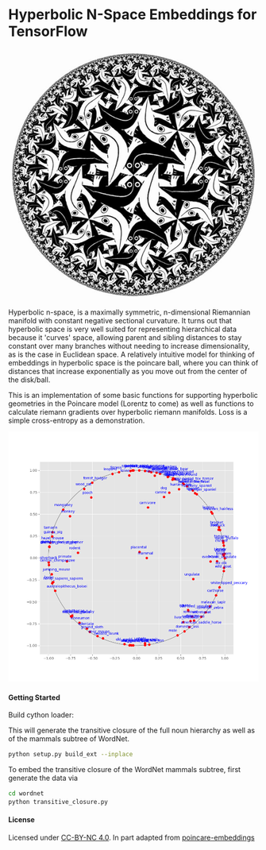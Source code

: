 # Hyperbolic N-Space Embeddings for TensorFlow

<p align="center"><img src="circle-limit.jpg" alt="escher"></p>

Hyperbolic n-space, is a maximally symmetric, n-dimensional Riemannian manifold with constant negative sectional curvature. It turns out that hyperbolic space is very well suited for representing hierarchical data because it 'curves' space, allowing parent and sibling distances to stay constant over many branches without needing to increase dimensionality, as is the case in Euclidean space. A relatively intuitive model for thinking of embeddings in hyperbolic space is the poincare ball, where you can think of distances that increase exponentially as you move out from the center of the disk/ball.

This is an implementation of some basic functions for supporting hyperbolic geometries in the Poincare model (Lorentz to come) as well as functions to calculate riemann gradients over hyperbolic riemann manifolds. Loss is a simple cross-entropy as a demonstration.

<p align="center"><img src="mammals-2d.png" alt="plot"></p>

#### Getting Started

Build cython loader:

This will generate the transitive closure of the full noun hierarchy as well as of the mammals subtree of WordNet.

```bash
python setup.py build_ext --inplace
```

To embed the transitive closure of the WordNet mammals subtree, first generate the data via
```bash
cd wordnet
python transitive_closure.py
```

#### License
Licensed under [CC-BY-NC 4.0](https://creativecommons.org/licenses/by-nc/4.0/).
In part adapted from [poincare-embeddings](https://github.com/facebookresearch/poincare-embeddings)
